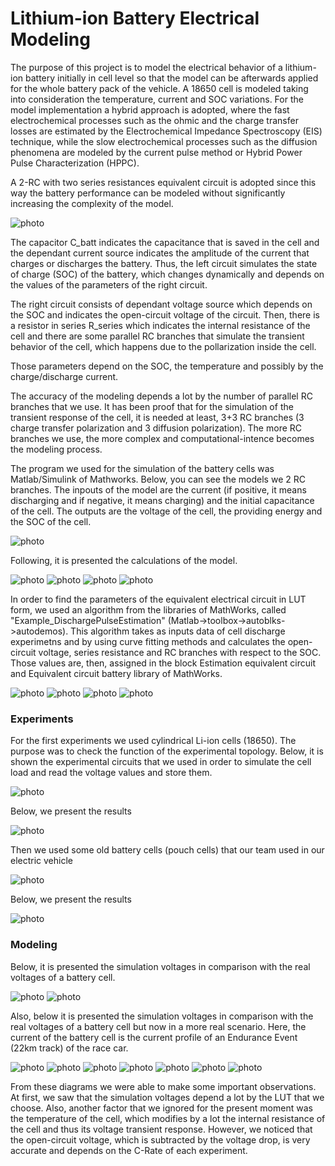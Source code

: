 # Lithium-ion Battery Electrical Modeling

The purpose of this project is to model the electrical behavior of a lithium-ion battery initially in cell level so that the model can be afterwards applied for the whole battery pack of the vehicle. A 18650 cell is modeled taking into consideration the temperature, current and SOC variations. For the model implementation a hybrid approach is adopted, where the fast electrochemical processes such as the ohmic and the charge transfer losses are estimated by the Electrochemical Impedance Spectroscopy (EIS) technique, while the slow electrochemical processes such as the diffusion phenomena are modeled by the current pulse method or Hybrid Power Pulse Characterization (HPPC).

A 2-RC with two series resistances equivalent circuit is adopted since this way the battery performance can be modeled without significantly increasing the complexity of the model.


![photo](Screenshots/Screenshot_1.png)

The capacitor C_batt indicates the capacitance that is saved in the cell and the dependant current source indicates the amplitude of the current that charges or discharges the battery. Thus, the left circuit simulates the state of charge (SOC) of the battery, which changes dynamically and depends on the values of the parameters of the right circuit.

The right circuit consists of dependant voltage source which depends on the SOC and indicates the open-circuit voltage of the circuit. Then, there is a resistor in series R_series which indicates the internal resistance of the cell and there are some parallel RC branches that simulate the transient behavior of the cell, which happens due to the pollarization inside the cell.

Those parameters depend on the SOC, the temperature and possibly by the charge/discharge current.

The accuracy of the modeling depends a lot by the number of parallel RC branches that we use. It has been proof that for the simulation of the transient response of the cell, it is needed at least, 3+3 RC branches (3 charge transfer polarization and 3 diffusion polarization). The more RC branches we use, the more complex and computational-intence becomes the modeling process.

The program we used for the simulation of the battery cells was Matlab/Simulink of Mathworks. Below, you can see the models we 2 RC branches. The inpouts of the model are the current (if positive, it means discharging and if negative, it means charging) and the initial capacitance of the cell. The outputs are the voltage of the cell, the providing energy and the SOC of the cell.

![photo](Screenshots/Screenshot_2.png)

Following, it is presented the calculations of the model.

![photo](Screenshots/Screenshot_3.png)
![photo](Screenshots/Screenshot_4.png)
![photo](Screenshots/Screenshot_5.png)
![photo](Screenshots/Screenshot_6.png)

In order to find the parameters of the equivalent electrical circuit in LUT form, we used an algorithm from the libraries of MathWorks, called "Example_DischargePulseEstimation" (Matlab->toolbox->autoblks->autodemos). This algorithm takes as inputs data of cell discharge experimetns and by using curve fitting methods and calculates the open-circuit voltage, series resistance and RC branches with respect to the SOC. Those values are, then, assigned in the block Estimation equivalent circuit and Equivalent circuit battery library of MathWorks.

![photo](Screenshots/Screenshot_7.png)
![photo](Screenshots/Screenshot_8.png)
![photo](Screenshots/Screenshot_9.png)
![photo](Screenshots/Screenshot_10.png)

### Experiments

For the first experiments we used cylindrical Li-ion cells (18650). The purpose was to check the function of the experimental topology. Below, it is shown the experimental circuits that we used in order to simulate the cell load and read the voltage values and store them.

![photo](Screenshots/Screenshot_11.png)

Below, we present the results

![photo](Screenshots/Screenshot_13.png)


Then we used some old battery cells (pouch cells) that our team used in our electric vehicle

![photo](Screenshots/Screenshot_12.png)

Below, we present the results

![photo](Screenshots/Screenshot_14.png)

### Modeling

Below, it is presented the simulation voltages in comparison with the real voltages of a battery cell.

![photo](Screenshots/Screenshot_15.png)
![photo](Screenshots/Screenshot_16.png)

Also, below it is presented the simulation voltages in comparison with the real voltages of a battery cell but now in a more real scenario. Here, the current of the battery cell is the current profile of an Endurance Event (22km track) of the race car.

![photo](Screenshots/Screenshot_17.png)
![photo](Screenshots/Screenshot_18.png)
![photo](Screenshots/Screenshot_19.png)
![photo](Screenshots/Screenshot_20.png)
![photo](Screenshots/Screenshot_21.png)
![photo](Screenshots/Screenshot_22.png)
![photo](Screenshots/Screenshot_23.png)

From these diagrams we were able to make some important observations. At first, we saw that the simulation voltages depend a lot by the LUT that we choose. Also, another factor that we ignored for the present moment was the temperature of the cell, which modifies by a lot the internal resistance of the cell and thus its voltage transient response. However, we noticed that the open-circuit voltage, which is subtracted by the voltage drop, is very accurate and depends on the C-Rate of each experiment.

